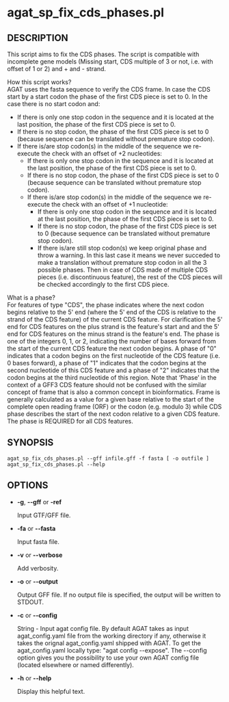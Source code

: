 # agat\_sp\_fix\_cds\_phases.pl

## DESCRIPTION

This script aims to fix the CDS phases.
The script is compatible with incomplete gene models (Missing start, CDS
multiple of 3 or not, i.e. with offset of 1 or 2) and + and - strand.

How this script works?  
AGAT uses the fasta sequence to verify the CDS frame.
In case the CDS start by a start codon the phase of the first CDS piece is set to 0.
In the case there is no start codon and: 
  - If there is only one stop codon in the sequence and it is located at the last position, the phase of the first CDS piece is set to 0.
  - If there is no stop codon, the phase of the first CDS piece is set to 0 (because sequence can be translated without premature stop codon).
  - If there is/are stop codon(s) in the middle of the sequence we re-execute the check with an offset of +2 nucleotides:
    - If there is only one stop codon in the sequence and it is located at the last position, the phase of the first CDS piece is set to 0.
    - If there is no stop codon, the phase of the first CDS piece is set to 0 (because sequence can be translated without premature stop codon).
    - If there is/are stop codon(s) in the middle of the sequence we re-execute the check with an offset of +1 nucleotide:
        - If there is only one stop codon in the sequence and it is located at the last position, the phase of the first CDS piece is set to 0.
        - If there is no stop codon, the phase of the first CDS piece is set to 0 (because sequence can be translated without premature stop codon).
        - If there is/are still stop codon(s) we keep original phase and throw a warning. In this last case it means we never succeded to make a translation without premature stop codon in all the 3 possible phases.
Then in case of CDS made of multiple CDS pieces (i.e. discontinuous feature), the rest of the CDS pieces will be checked accordingly to the first CDS piece.

What is a phase?  
For features of type "CDS", the phase indicates where the next codon begins
relative to the 5' end (where the 5' end of the CDS is relative to the strand
of the CDS feature) of the current CDS feature. For clarification the 5' end
for CDS features on the plus strand is the feature's start and and the 5' end
for CDS features on the minus strand is the feature's end. The phase is one of
the integers 0, 1, or 2, indicating the number of bases forward from the start
of the current CDS feature the next codon begins. A phase of "0" indicates that
a codon begins on the first nucleotide of the CDS feature (i.e. 0 bases forward),
a phase of "1" indicates that the codon begins at the second nucleotide of this
CDS feature and a phase of "2" indicates that the codon begins at the third
nucleotide of this region. Note that ‘Phase’ in the context of a GFF3 CDS
feature should not be confused with the similar concept of frame that is also a
common concept in bioinformatics. Frame is generally calculated as a value for
a given base relative to the start of the complete open reading frame (ORF) or
the codon (e.g. modulo 3) while CDS phase describes the start of the next codon
relative to a given CDS feature.  
The phase is REQUIRED for all CDS features.

## SYNOPSIS

```
agat_sp_fix_cds_phases.pl --gff infile.gff -f fasta [ -o outfile ]
agat_sp_fix_cds_phases.pl --help
```

## OPTIONS

- **-g**, **--gff** or **-ref**

    Input GTF/GFF file.

- **-fa** or **--fasta**

    Input fasta file.

- **-v** or **--verbose**

    Add verbosity.

- **-o** or **--output**

    Output GFF file. If no output file is specified, the output will be
    written to STDOUT.

- **-c** or **--config**

    String - Input agat config file. By default AGAT takes as input agat_config.yaml file from the working directory if any,
    otherwise it takes the orignal agat_config.yaml shipped with AGAT. To get the agat_config.yaml locally type: "agat config --expose".
    The --config option gives you the possibility to use your own AGAT config file (located elsewhere or named differently).

- **-h** or **--help**

    Display this helpful text.

